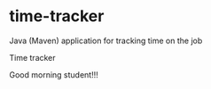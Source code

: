 # time-tracker
Java (Maven) application for tracking time on the job

Time tracker

Good morning student!!!

